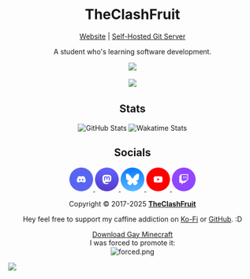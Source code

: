 <h1 align="center">TheClashFruit</h1>

<p align="center">
  <a href="https://theclashfruit.me">Website</a> | <a href="https://git.theclashfruit.me">Self-Hosted Git Server</a>
</p>

<p align="center">
  A student who's learning software development.
</p>

<p align="center">
  <img src="https://skillicons.dev/icons?i=ts,js,c,cpp,cs,rust,java,kotlin,php,lua" />
</p>

<p align="center">
  <img src="https://skillicons.dev/icons?i=space,space,vscode,androidstudio,idea,rider,phpstorm,clion,space,space" />
</p>

<h2 align="center">Stats</h2>

<p align="center">
  <img width="49.5%" alt="GitHub Stats" src="https://github-readme-stats.vercel.app/api?username=TheClashFruit&show_icons=true&include_all_commits=true&count_private=true&show=[reviews,prs_merged,prs_merged_percentage]&bg_color=00000000&text_color=0f766eb3&icon_color=0f766eb3&title_color=0f766e&border_color=0f766eb3">
  <img width="47%" alt="Wakatime Stats" src="https://github-readme-stats.vercel.app/api/wakatime?username=TheClashFruit&langs_count=7&show_icons=true&include_all_commits=true&count_private=true&bg_color=00000000&text_color=0f766eb3&icon_color=0f766eb3&title_color=0f766e&border_color=0f766eb3">
</p>

<h2 align="center">Socials</h2>

<p align="center">
  <a href="https://discord.gg/CWEApqJ6rc">
    <img alt="Discord" src="https://raw.githubusercontent.com/TheClashFruit/TheClashFruit/main/social_icons/Discord%20-%20Circle.svg" height="48px">
  </a>
  <a href="https://wetdry.world/@TheClashFruit" rel="me">
    <img alt="Mastodon" src="https://raw.githubusercontent.com/TheClashFruit/TheClashFruit/main/social_icons/Mastodon%20-%20Circle.svg" height="48px">
  </a>
  <a href="https://bsky.app/profile/theclashfruit.me" rel="me">
    <img alt="Bluesky" src="https://raw.githubusercontent.com/TheClashFruit/TheClashFruit/main/social_icons/Bsky%20-%20Circle.svg" height="48px">
  </a>
  <a href="https://youtube.com/@TheClashFruit">
    <img alt="YouTube" src="https://raw.githubusercontent.com/TheClashFruit/TheClashFruit/main/social_icons/YouTube%20-%20Circle.svg" height="48px">
  </a>
  <a href="https://twitch.tv/TheClashFruit">
    <img alt="Twitch" src="https://raw.githubusercontent.com/TheClashFruit/TheClashFruit/main/social_icons/Twitch%20-%20Circle.svg" height="48px">
  </a>
  <!--
  <a href="https://zleed.tv/@TheClashFruit">
    <img alt="Zleed" src="https://raw.githubusercontent.com/TheClashFruit/TheClashFruit/main/social_icons/Zleed%20-%20Circle.svg" height="48px">
  </a>
  -->
</p>

<p align="center">
  Copyright &copy; 2017-2025 <a href="https://bit.ly/3bgQPpC"><b>TheClashFruit</b></a>
</p>

<p align="center">
  Hey feel free to support my caffine addiction on <a href="https://ko-fi.com/TheClashFruit">Ko-Fi</a> or <a href="https://github.com/sponsors/TheClashFruit">GitHub</a>. :D
</p>

<p align="center">
  <a href="https://modrinth.com/resourcepack/pridepack">Download Gay Minecraft</a> <br>
  I was forced to promote it: <br>

  <img align="center" alt="forced.png" src="https://github.com/TheClashFruit/TheClashFruit/assets/55049569/3a56f494-4e13-42d4-a1b5-64723c787c7f">
</p>

![](https://hit.yhype.me/github/profile?user_id=55049569)
